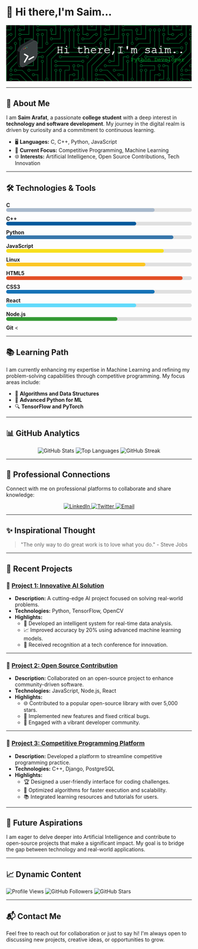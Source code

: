 # 👋 Hi there,I'm Saim...

![Header Image](https://github.com/saim0xt/saim0xt/blob/main/assests/header-image.png)

---

## 🚀 About Me

I am **Saim Arafat**, a passionate **college student** with a deep interest in **technology and software development**. My journey in the digital realm is driven by curiosity and a commitment to continuous learning.

- 🖥️ **Languages:** C, C++, Python, JavaScript
- 🎯 **Current Focus:** Competitive Programming, Machine Learning
- 🌐 **Interests:** Artificial Intelligence, Open Source Contributions, Tech Innovation

---

## 🛠️ Technologies & Tools

<div style="display: flex; flex-direction: column; align-items: flex-start;">

  <div style="width: 100%; margin-bottom: 10px;">
    <span style="font-weight: bold;">C</span>
    <div style="background-color: #e0e0e0; border-radius: 5px; width: 100%;">
      <div style="background-color: #A8B9CC; width: 80%; height: 10px; border-radius: 5px;"></div>
    </div>
  </div>

  <div style="width: 100%; margin-bottom: 10px;">
    <span style="font-weight: bold;">C++</span>
    <div style="background-color: #e0e0e0; border-radius: 5px; width: 100%;">
      <div style="background-color: #00599C; width: 70%; height: 10px; border-radius: 5px;"></div>
    </div>
  </div>

  <div style="width: 100%; margin-bottom: 10px;">
    <span style="font-weight: bold;">Python</span>
    <div style="background-color: #e0e0e0; border-radius: 5px; width: 100%;">
      <div style="background-color: #3776AB; width: 90%; height: 10px; border-radius: 5px;"></div>
    </div>
  </div>

  <div style="width: 100%; margin-bottom: 10px;">
    <span style="font-weight: bold;">JavaScript</span>
    <div style="background-color: #e0e0e0; border-radius: 5px; width: 100%;">
      <div style="background-color: #F7DF1E; width: 85%; height: 10px; border-radius: 5px;"></div>
    </div>
  </div>

  <div style="width: 100%; margin-bottom: 10px;">
    <span style="font-weight: bold;">Linux</span>
    <div style="background-color: #e0e0e0; border-radius: 5px; width: 100%;">
      <div style="background-color: #FCC624; width: 75%; height: 10px; border-radius: 5px;"></div>
    </div>
  </div>

  <div style="width: 100%; margin-bottom: 10px;">
    <span style="font-weight: bold;">HTML5</span>
    <div style="background-color: #e0e0e0; border-radius: 5px; width: 100%;">
      <div style="background-color: #E34F26; width: 95%; height: 10px; border-radius: 5px;"></div>
    </div>
  </div>

  <div style="width: 100%; margin-bottom: 10px;">
    <span style="font-weight: bold;">CSS3</span>
    <div style="background-color: #e0e0e0; border-radius: 5px; width: 100%;">
      <div style="background-color: #1572B6; width: 80%; height: 10px; border-radius: 5px;"></div>
    </div>
  </div>

  <div style="width: 100%; margin-bottom: 10px;">
    <span style="font-weight: bold;">React</span>
    <div style="background-color: #e0e0e0; border-radius: 5px; width: 100%;">
      <div style="background-color: #61DAFB; width: 70%; height: 10px; border-radius: 5px;"></div>
    </div>
  </div>

  <div style="width: 100%; margin-bottom: 10px;">
    <span style="font-weight: bold;">Node.js</span>
    <div style="background-color: #e0e0e0; border-radius: 5px; width: 100%;">
      <div style="background-color: #339933; width: 60%; height: 10px; border-radius: 5px;"></div>
    </div>
  </div>

  <div style="width: 100%; margin-bottom: 10px;">
    <span style="font-weight: bold;">Git</span>
    <

---

## 📚 Learning Path

I am currently enhancing my expertise in Machine Learning and refining my problem-solving capabilities through competitive programming. My focus areas include:

- 📘 **Algorithms and Data Structures**
- 🐍 **Advanced Python for ML**
- 🔍 **TensorFlow and PyTorch**

---

## 📊 GitHub Analytics

<p align="center">
  <!-- GitHub Stats -->
  <img src="https://github-readme-stats.vercel.app/api?username=saim0xt&show_icons=true&theme=radical&count_private=true&hide_border=true" alt="GitHub Stats" />
  
  <!-- Top Languages -->
  <img src="https://github-readme-stats.vercel.app/api/top-langs/?username=saim0xt&layout=compact&theme=radical&hide_border=true" alt="Top Languages" />
  
  <!-- GitHub Streak -->
  <img src="https://github-readme-streak-stats.herokuapp.com/?user=saim0xt&theme=radical&hide_border=true" alt="GitHub Streak" />
  
---

## 🤝 Professional Connections

Connect with me on professional platforms to collaborate and share knowledge:

<p align="center">
  <a href="https://www.linkedin.com/in/your-linkedin" target="_blank">
    <img src="https://img.shields.io/badge/-LinkedIn-0077B5?style=for-the-badge&logo=linkedin&logoColor=white" alt="LinkedIn" />
  </a>
  <a href="https://twitter.com/your-twitter" target="_blank">
    <img src="https://img.shields.io/badge/-Twitter-1DA1F2?style=for-the-badge&logo=twitter&logoColor=white" alt="Twitter" />
  </a>
  <a href="mailto:coder.saim@outlook.com" target="_blank">
    <img src="https://img.shields.io/badge/-Email-D14836?style=for-the-badge&logo=gmail&logoColor=white" alt="Email" />
  </a>
</p>

---

## ✨ Inspirational Thought

> "The only way to do great work is to love what you do." - Steve Jobs

---

## 🚀 Recent Projects

### 📌 [Project 1: Innovative AI Solution](#)
- **Description:** A cutting-edge AI project focused on solving real-world problems.
- **Technologies:** Python, TensorFlow, OpenCV
- **Highlights:**
  - 🤖 Developed an intelligent system for real-time data analysis.
  - 📈 Improved accuracy by 20% using advanced machine learning models.
  - 🌟 Received recognition at a tech conference for innovation.

---

### 📌 [Project 2: Open Source Contribution](#)
- **Description:** Collaborated on an open-source project to enhance community-driven software.
- **Technologies:** JavaScript, Node.js, React
- **Highlights:**
  - 🌐 Contributed to a popular open-source library with over 5,000 stars.
  - 🔧 Implemented new features and fixed critical bugs.
  - 🤝 Engaged with a vibrant developer community.

---

### 📌 [Project 3: Competitive Programming Platform](#)
- **Description:** Developed a platform to streamline competitive programming practice.
- **Technologies:** C++, Django, PostgreSQL
- **Highlights:**
  - 🏆 Designed a user-friendly interface for coding challenges.
  - 🚀 Optimized algorithms for faster execution and scalability.
  - 📚 Integrated learning resources and tutorials for users.

---

## 🌟 Future Aspirations

I am eager to delve deeper into Artificial Intelligence and contribute to open-source projects that make a significant impact. My goal is to bridge the gap between technology and real-world applications.

---

## 📈 Dynamic Content

![Profile Views](https://komarev.com/ghpvc/?username=saim0xt&color=blue)
![GitHub Followers](https://img.shields.io/github/followers/saim0xt?label=Followers&style=social)
![GitHub Stars](https://img.shields.io/github/stars/saim0xt?affiliations=OWNER%2CCOLLABORATOR&style=social)

---

## 📬 Contact Me

Feel free to reach out for collaboration or just to say hi! I'm always open to discussing new projects, creative ideas, or opportunities to grow.
